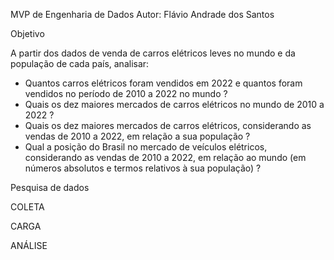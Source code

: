 MVP de Engenharia de Dados
Autor: Flávio Andrade dos Santos


Objetivo

A partir dos dados de venda de carros elétricos leves no mundo e da população de cada país, analisar:
- Quantos carros elétricos foram vendidos em 2022 e quantos foram vendidos no período de 2010 a 2022 no mundo ?
- Quais os dez maiores mercados de carros elétricos no mundo de 2010 a 2022 ?
- Quais os dez maiores mercados de carros elétricos, considerando as vendas de 2010 a 2022, em relação a sua população ?
- Qual a posição do Brasil no mercado de veículos elétricos, considerando as vendas de 2010 a 2022, em relação ao mundo (em números absolutos e termos relativos à sua população) ?

Pesquisa de dados

COLETA

CARGA

ANÁLISE
